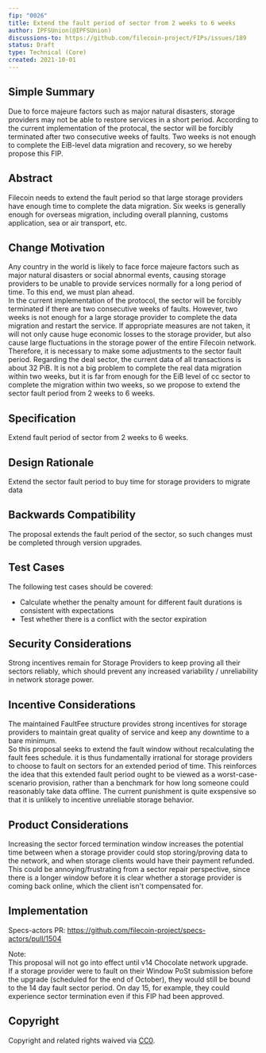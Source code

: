 ```yaml
---
fip: "0026"
title: Extend the fault period of sector from 2 weeks to 6 weeks
author: IPFSUnion(@IPFSUnion)
discussions-to: https://github.com/filecoin-project/FIPs/issues/189
status: Draft
type: Technical (Core)
created: 2021-10-01
---
```


<!--You can leave these HTML comments in your merged FIP and delete the visible duplicate text guides, they will not appear and may be helpful to refer to if you edit it again. This is the suggested template for new FIPs. Note that a FIP number will be assigned by an editor. When opening a pull request to submit your FIP, please use an abbreviated title in the filename, `fip-draft_title_abbrev.md`. The title should be 44 characters or less.-->


## Simple Summary
<!--"If you can't explain it simply, you don't understand it well enough." Provide a simplified and layman-accessible explanation of the FIP.-->

Due to force majeure factors such as major natural disasters, storage providers may not be able to restore services in a short period. According to the current implementation of the protocal, the sector will be forcibly terminated after two consecutive weeks of faults. Two weeks is not enough to complete the EiB-level data migration and recovery, so we hereby propose this FIP.

## Abstract
<!--A short (~200 word) description of the technical issue being addressed.-->

Filecoin needs to extend the fault period so that large storage providers have enough time to complete the data migration.  Six weeks is generally enough for overseas migration, including overall planning, customs application, sea or air transport, etc.  

## Change Motivation
<!--The motivation is critical for FIPs that want to change the Filecoin protocol. It should clearly explain why the existing protocol specification is inadequate to address the problem that the FIP solves. FIP submissions without sufficient motivation may be rejected outright.-->

Any country in the world is likely to face force majeure factors such as major natural disasters or social abnormal events, causing storage providers to be unable to provide services normally for a long period of time. To this end, we must plan ahead.  
In the current implementation of the protocol, the sector will be forcibly terminated if there are two consecutive weeks of faults. However, two weeks is not enough for a large storage provider to complete the data migration and restart the service. If appropriate measures are not taken, it will not only cause huge economic losses to the storage provider, but also cause large fluctuations in the storage power of the entire Filecoin network.  
Therefore, it is necessary to make some adjustments to the sector fault period. Regarding the deal sector, the current data of all transactions is about 32 PiB. It is not a big problem to complete the real data migration within two weeks, but it is far from enough for the EiB level of cc sector to complete the migration within two weeks, so we propose to extend the sector fault period from 2 weeks to 6 weeks.

## Specification
<!--The technical specification should describe the syntax and semantics of any new feature. The specification should be detailed enough to allow competing, interoperable implementations for any of the current Filecoin implementations. -->

Extend fault period of sector from 2 weeks to 6 weeks.

## Design Rationale
<!--The rationale fleshes out the specification by describing what motivated the design and why particular design decisions were made. It should describe alternate designs that were considered and related work, e.g. how the feature is supported in other languages. The rationale may also provide evidence of consensus within the community, and should discuss important objections or concerns raised during discussion.-->

Extend the sector fault period to buy time for storage providers to migrate data

## Backwards Compatibility
<!--All FIPs that introduce backwards incompatibilities must include a section describing these incompatibilities and their severity. The FIP must explain how the author proposes to deal with these incompatibilities. FIP submissions without a sufficient backwards compatibility treatise may be rejected outright.-->

The proposal extends the fault period of the sector, so such changes must be completed through version upgrades.


## Test Cases
<!--Test cases for an implementation are mandatory for FIPs that are affecting consensus changes. Other FIPs can choose to include links to test cases if applicable.-->

The following test cases should be covered:

- Calculate whether the penalty amount for different fault durations is consistent with expectations
- Test whether there is a conflict with the sector expiration


## Security Considerations
<!--All FIPs must contain a section that discusses the security implications/considerations relevant to the proposed change. Include information that might be important for security discussions, surfaces risks and can be used throughout the life cycle of the proposal. E.g. include security-relevant design decisions, concerns, important discussions, implementation-specific guidance and pitfalls, an outline of threats and risks and how they are being addressed. FIP submissions missing the "Security Considerations" section will be rejected. A FIP cannot proceed to status "Final" without a Security Considerations discussion deemed sufficient by the reviewers.-->

Strong incentives remain for Storage Providers to keep proving all their sectors reliably, which should prevent any increased variability / unreliability in network storage power.

## Incentive Considerations
<!--All FIPs must contain a section that discusses the incentive implications/considerations relative to the proposed change. Include information that might be important for incentive discussion. A discussion on how the proposed change will incentivize reliable and useful storage is required. FIP submissions missing the "Incentive Considerations" section will be rejected. An FIP cannot proceed to status "Final" without a Incentive Considerations discussion deemed sufficient by the reviewers.-->

The maintained FaultFee structure provides strong incentives for storage providers to maintain great quality of service and keep any downtime to a bare minimum.  
So this proposal seeks to extend the fault window without recalculating the fault fees schedule. it is thus fundamentally irrational for storage providers to choose to fault on sectors for an extended period of time. This reinforces the idea that this extended fault period ought to be viewed as a worst-case-scenario provision, rather than a benchmark for how long someone could reasonably take data offline. The current punishment is quite exspensive so that it is unlikely to incentive unreliable storage behavior.


## Product Considerations
<!--All FIPs must contain a section that discusses the product implications/considerations relative to the proposed change. Include information that might be important for product discussion. A discussion on how the proposed change will enable better storage-related goods and services to be developed on Filecoin. FIP submissions missing the "Product Considerations" section will be rejected. An FIP cannot proceed to status "Final" without a Product Considerations discussion deemed sufficient by the reviewers.-->

Increasing the sector forced termination window increases the potential time between when a storage provider could stop storing/proving data to the network, and when storage clients would have their payment refunded. This could be annoying/frustrating from a sector repair perspective, since there is a longer window before it is clear whether a storage provider is coming back online, which the client isn't compensated for.



## Implementation
<!--The implementations must be completed before any core FIP is given status "Final", but it need not be completed before the FIP is accepted. While there is merit to the approach of reaching consensus on the specification and rationale before writing code, the principle of "rough consensus and running code" is still useful when it comes to resolving many discussions of API details.-->

Specs-actors PR: https://github.com/filecoin-project/specs-actors/pull/1504  

Note:  
This proposal will not go into effect until v14 Chocolate network upgrade.  
If a storage provider were to fault on their Window PoSt submission before the upgrade (scheduled for the end of October), they would still be bound to the 14 day fault sector period. On day 15, for example, they could experience sector termination even if this FIP had been approved.

## Copyright
Copyright and related rights waived via [CC0](https://creativecommons.org/publicdomain/zero/1.0/).
